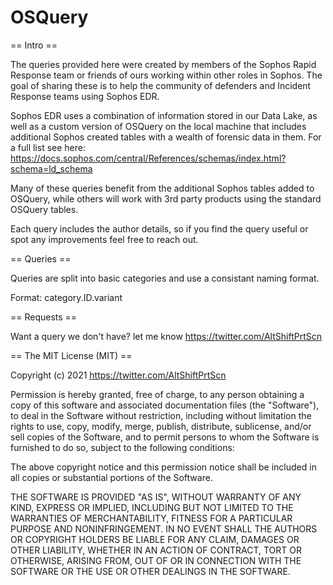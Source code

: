 # OSQuery

== Intro ==

The queries provided here were created by members of the Sophos Rapid Response team or friends of ours working within other roles in Sophos. The goal of sharing these is to help the community of defenders and Incident Response teams using Sophos EDR.

Sophos EDR uses a combination of information stored in our Data Lake, as well as a custom version of OSQuery on the local machine that includes additional Sophos created tables with a wealth of forensic data in them. For a full list see here: https://docs.sophos.com/central/References/schemas/index.html?schema=ld_schema

Many of these queries benefit from the additional Sophos tables added to OSQuery, while others will work with 3rd party products using the standard OSQuery tables.

Each query includes the author details, so if you find the query useful or spot any improvements feel free to reach out.


== Queries ==

Queries are split into basic categories and use a consistant naming format.

Format: category.ID.variant


== Requests ==

Want a query we don't have? let me know https://twitter.com/AltShiftPrtScn



== The MIT License (MIT) ==

Copyright (c) 2021 https://twitter.com/AltShiftPrtScn

Permission is hereby granted, free of charge, to any person obtaining a copy of
this software and associated documentation files (the "Software"), to deal in
the Software without restriction, including without limitation the rights to
use, copy, modify, merge, publish, distribute, sublicense, and/or sell copies of
the Software, and to permit persons to whom the Software is furnished to do so,
subject to the following conditions:

The above copyright notice and this permission notice shall be included in all
copies or substantial portions of the Software.

THE SOFTWARE IS PROVIDED "AS IS", WITHOUT WARRANTY OF ANY KIND, EXPRESS OR
IMPLIED, INCLUDING BUT NOT LIMITED TO THE WARRANTIES OF MERCHANTABILITY, FITNESS
FOR A PARTICULAR PURPOSE AND NONINFRINGEMENT. IN NO EVENT SHALL THE AUTHORS OR
COPYRIGHT HOLDERS BE LIABLE FOR ANY CLAIM, DAMAGES OR OTHER LIABILITY, WHETHER
IN AN ACTION OF CONTRACT, TORT OR OTHERWISE, ARISING FROM, OUT OF OR IN
CONNECTION WITH THE SOFTWARE OR THE USE OR OTHER DEALINGS IN THE SOFTWARE.
